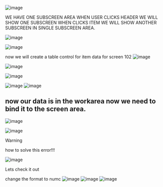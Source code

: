 ![image](https://github.com/bhuvabhavik/Module-Pool-Programming/assets/49744703/cc7bb664-b9db-4086-a97b-36270d075656)

WE HAVE ONE SUBSCREEN AREA WHEN USER CLICKS HEADER WE WILL SHOW ONE SUBSCREEN WHEN CLICKS ITEM WE WILL SHOW ANOTHER SUBSCREEN IN SINGLE SUBSCREEN AREA.


![image](https://github.com/bhuvabhavik/Module-Pool-Programming/assets/49744703/9d534f0b-b217-4455-a0db-567ec523d8b1)

![image](https://github.com/bhuvabhavik/Module-Pool-Programming/assets/49744703/30ddd4f8-45af-4196-8a5e-e23d61cfaeff)

now we will create a table control for item data for screen 102
![image](https://github.com/bhuvabhavik/Module-Pool-Programming/assets/49744703/88601803-9096-4869-84ab-7ac8b8df1926)

![image](https://github.com/bhuvabhavik/Module-Pool-Programming/assets/49744703/d1a3755d-981c-4566-9218-54fb92fdbf6d)

![image](https://github.com/bhuvabhavik/Module-Pool-Programming/assets/49744703/fc650b4d-6845-4b9c-bcb3-13671403f396)

![image](https://github.com/bhuvabhavik/Module-Pool-Programming/assets/49744703/ff2bd9b6-64aa-459e-83e5-49d9ecb5bbf2)
![image](https://github.com/bhuvabhavik/Module-Pool-Programming/assets/49744703/7ae15c43-7daa-4a55-b2da-e5850de2efa0)
## now our data is in the workarea now we need to bind it to the screen area.
![image](https://github.com/bhuvabhavik/Module-Pool-Programming/assets/49744703/733c783d-c4db-42e1-80f6-528caa4f6726)

![image](https://github.com/bhuvabhavik/Module-Pool-Programming/assets/49744703/61aa6873-da6a-4f53-87f9-f31373bb2c04)

>[!WARNING]
>how to solve this error!!!
>
>![image](https://github.com/bhuvabhavik/Module-Pool-Programming/assets/49744703/ef979b38-7aee-4787-8b20-a2baa1634bae)
>
>Lets check it out
>
>change the format to numc
>![image](https://github.com/bhuvabhavik/Module-Pool-Programming/assets/49744703/0d0df246-13b0-4697-96b3-9bd665779325)
>![image](https://github.com/bhuvabhavik/Module-Pool-Programming/assets/49744703/fef0b097-3c3f-4d9b-a103-7f952c119eec)
>![image](https://github.com/bhuvabhavik/Module-Pool-Programming/assets/49744703/8e9f7986-26c1-4c0d-b190-53ca5ababd2a)




